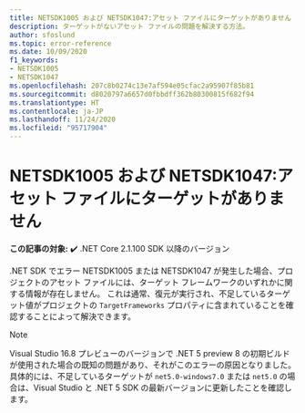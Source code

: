 ```yaml
---
title: NETSDK1005 および NETSDK1047:アセット ファイルにターゲットがありません
description: ターゲットがないアセット ファイルの問題を解決する方法。
author: sfoslund
ms.topic: error-reference
ms.date: 10/09/2020
f1_keywords:
- NETSDK1005
- NETSDK1047
ms.openlocfilehash: 207c8b0274c13e7af594e05cfac2a95907f85b81
ms.sourcegitcommit: d8020797a6657d0fbbdff362b80300815f682f94
ms.translationtype: HT
ms.contentlocale: ja-JP
ms.lasthandoff: 11/24/2020
ms.locfileid: "95717904"
---
```

# <a name="netsdk1005-and-netsdk1047-asset-file-is-missing-target"></a>NETSDK1005 および NETSDK1047:アセット ファイルにターゲットがありません

**この記事の対象:** ✔️ .NET Core 2.1.100 SDK 以降のバージョン

.NET SDK でエラー NETSDK1005 または NETSDK1047 が発生した場合、プロジェクトのアセット ファイルには、ターゲット フレームワークのいずれかに関する情報が存在しません。 これは通常、復元が実行され、不足しているターゲット値がプロジェクトの `TargetFrameworks` プロパティに含まれていることを確認することによって解決できます。

> [!NOTE]
> Visual Studio 16.8 プレビューのバージョンで .NET 5 preview 8 の初期ビルドが使用された場合の既知の問題があり、それがこのエラーの原因となりました。 具体的には、不足しているターゲットが `net5.0-windows7.0` または `net5.0` の場合は、Visual Studio と .NET 5 SDK の最新バージョンに更新したことを確認します。
